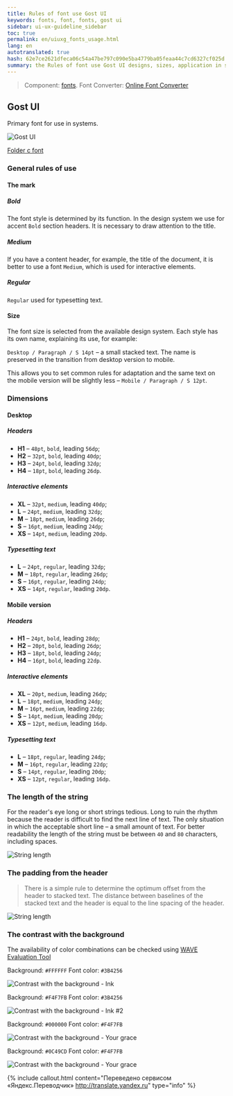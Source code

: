 ```yaml
---
title: Rules of font use Gost UI
keywords: fonts, font, fonts, gost ui
sidebar: ui-ux-guideline_sidebar
toc: true
permalink: en/uiuxg_fonts_usage.html
lang: en
autotranslated: true
hash: 62e7ce2621dfeca06c54a47be797c090e5ba4779ba05feaa44c7cd6327cf025d
summary: the Rules of font use Gost UI designs, sizes, application in specific areas.
---
```


> Component: [fonts](uiuxg_fonts.EN.md). Font Converter: [Online Font Converter](https://onlinefontconverter.com/ "Reference to external resource")

## Gost UI

Primary font for use in systems.

![Gost UI](/images/pages/guides/ui-ux-guideline/uiuxg_fonts_usage/1.png)

[Folder c font](https://drive.google.com/drive/folders/1_3BF7HOsYEofMpiAO1W7IFsYs1D93JBO)

### General rules of use

#### The mark

##### Bold

The font style is determined by its function. In the design system we use for accent `Bold` section headers. It is necessary to draw attention to the title.

##### Medium

If you have a content header, for example, the title of the document, it is better to use a font `Medium`, which is used for interactive elements.

##### Regular

`Regular` used for typesetting text.

#### Size

The font size is selected from the available design system. Each style has its own name, explaining its use, for example:

`Desktop / Paragraph / S 14pt` – a small stacked text. The name is preserved in the transition from desktop version to mobile.

This allows you to set common rules for adaptation and the same text on the mobile version will be slightly less – `Mobile / Paragraph / S 12pt`.

### Dimensions

#### Desktop

##### Headers

* **H1** – `48pt`, `bold`, leading `56dp`;
* **H2** – `32pt`, `bold`, leading `40dp`;
* **H3** – `24pt`, `bold`, leading `32dp`;
* **H4** – `18pt`, `bold`, leading `26dp`.

##### Interactive elements

* **XL** – `32pt`, `medium`, leading `40dp`;
* **L** – `24pt`, `medium`, leading `32dp`;
* **M** – `18pt`, `medium`, leading `26dp`;
* **S** – `16pt`, `medium`, leading `24dp`;
* **XS** – `14pt`, `medium`, leading `20dp`.

##### Typesetting text

* **L** – `24pt`, `regular`, leading `32dp`;
* **M** – `18pt`, `regular`, leading `26dp`;
* **S** – `16pt`, `regular`, leading `24dp`;
* **XS** – `14pt`, `regular`, leading `20dp`.

#### Mobile version

##### Headers

* **H1** – `24pt`, `bold`, leading `28dp`;
* **H2** – `20pt`, `bold`, leading `26dp`;
* **H3** – `18pt`, `bold`, leading `24dp`;
* **H4** – `16pt`, `bold`, leading `22dp`.

##### Interactive elements

* **XL** – `20pt`, `medium`, leading `26dp`;
* **L** – `18pt`, `medium`, leading `24dp`;
* **M** – `16pt`, `medium`, leading `22dp`;
* **S** – `14pt`, `medium`, leading `20dp`;
* **XS** – `12pt`, `medium`, leading `16dp`.

##### Typesetting text

* **L** – `18pt`, `regular`, leading `24dp`;
* **M** – `16pt`, `regular`, leading `22dp`;
* **S** – `14pt`, `regular`, leading `20dp`;
* **XS** – `12pt`, `regular`, leading `16dp`.

### The length of the string

For the reader's eye long or short strings tedious. Long to ruin the rhythm because the reader is difficult to find the next line of text. The only situation in which the acceptable short line – a small amount of text. For better readability the length of the string must be between `40` and `80` characters, including spaces.

![String length](/images/pages/guides/ui-ux-guideline/uiuxg_fonts/6.png)

### The padding from the header

> There is a simple rule to determine the optimum offset from the header to stacked text. The distance between baselines of the stacked text and the header is equal to the line spacing of the header.

![String length](/images/pages/guides/ui-ux-guideline/uiuxg_fonts/7.png)

### The contrast with the background

The availability of color combinations can be checked using [WAVE Evaluation Tool](https://chrome.google.com/webstore/detail/wave-evaluation-tool/jbbplnpkjmmeebjpijfedlgcdilocofh)

Background: `#FFFFFF`
Font color: `#3B4256`

![Contrast with the background - Ink](/images/pages/guides/ui-ux-guideline/uiuxg_fonts/8.png)

Background: `#F4F7FB`
Font color: `#3B4256`

![Contrast with the background - Ink #2](/images/pages/guides/ui-ux-guideline/uiuxg_fonts/9.png)

Background: `#000000`
Font color: `#F4F7FB`

![Contrast with the background - Your grace](/images/pages/guides/ui-ux-guideline/uiuxg_fonts/10.png)

Background: `#0C49CD`
Font color: `#F4F7FB`

![Contrast with the background - Your grace](/images/pages/guides/ui-ux-guideline/uiuxg_fonts/11.png)



{% include callout.html content="Переведено сервисом «Яндекс.Переводчик» <http://translate.yandex.ru>" type="info" %}